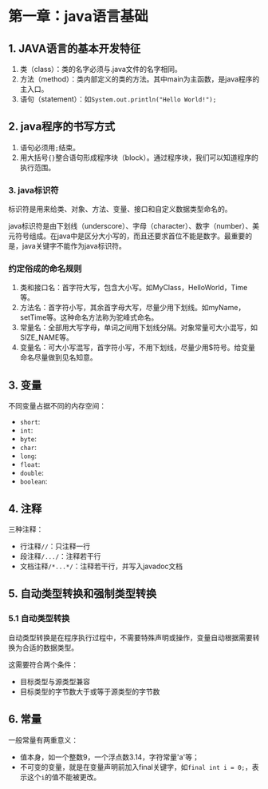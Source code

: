 # 第一章：java语言基础

## 1. JAVA语言的基本开发特征
1. 类（class）：类的名字必须与.java文件的名字相同。
2. 方法（method）：类内部定义的类的方法。其中main为主函数，是java程序的主入口。
3. 语句（statement）：如`System.out.println("Hello World!");`

## 2. java程序的书写方式
1. 语句必须用`;`结束。
2. 用大括号`{}`整合语句形成程序块（block）。通过程序块，我们可以知道程序的执行范围。


### 3. java标识符

标识符是用来给类、对象、方法、变量、接口和自定义数据类型命名的。

java标识符是由下划线（underscore）、字母（character）、数字（number）、美元符号组成。在java中是区分大小写的，而且还要求首位不能是数字。最重要的是，java关键字不能作为java标识符。

### 约定俗成的命名规则

1. 类和接口名：首字符大写，包含大小写。如MyClass，HelloWorld，Time等。
2. 方法名：首字符小写，其余首字母大写，尽量少用下划线。如myName，setTime等。这种命名方法称为驼峰式命名。
3. 常量名：全部用大写字母，单词之间用下划线分隔。对象常量可大小混写，如SIZE_NAME等。
4. 变量名：可大小写混写，首字符小写，不用下划线，尽量少用$符号。给变量命名尽量做到见名知意。


## 3. 变量

不同变量占据不同的内存空间：
- `short`:
- `int`:
- `byte`:
- `char`:
- `long`:
- `float`:
- `double`:
- `boolean`:

## 4. 注释

三种注释：
- 行注释`//`：只注释一行
- 段注释`/.../`：注释若干行
- 文档注释`/*...*/`：注释若干行，并写入javadoc文档


## 5. 自动类型转换和强制类型转换

### 5.1 自动类型转换

自动类型转换是在程序执行过程中，不需要特殊声明或操作，变量自动根据需要转换为合适的数据类型。

这需要符合两个条件：
- 目标类型与源类型兼容
- 目标类型的字节数大于或等于源类型的字节数


## 6. 常量

一般常量有两重意义：
- 值本身，如一个整数9，一个浮点数3.14，字符常量'a'等；
- 不可变的变量，就是在变量声明前加入final关键字，如`final int i = 0;`，表示这个`i`的值不能被更改。
